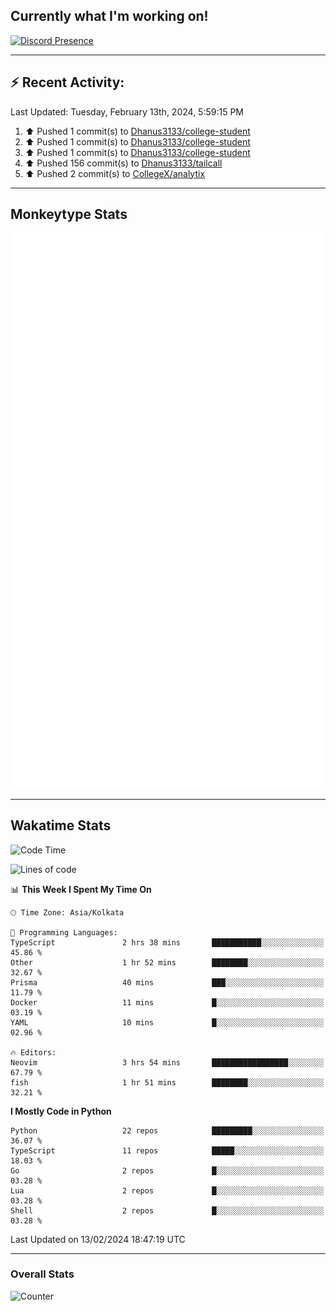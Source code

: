 ## Currently what I'm working on!
[![Discord Presence](https://lanyard.cnrad.dev/api/534981034400284712)](https://discord.com/users/534981034400284712)

---

## :zap: Recent Activity:
<!--RECENT_ACTIVITY:last_update-->
Last Updated: Tuesday, February 13th, 2024, 5:59:15 PM
<!--RECENT_ACTIVITY:last_update_end-->
<!--RECENT_ACTIVITY:start-->
1. ⬆️ Pushed 1 commit(s) to [Dhanus3133/college-student](https://github.com/Dhanus3133/college-student)<br>
2. ⬆️ Pushed 1 commit(s) to [Dhanus3133/college-student](https://github.com/Dhanus3133/college-student)<br>
3. ⬆️ Pushed 1 commit(s) to [Dhanus3133/college-student](https://github.com/Dhanus3133/college-student)<br>
4. ⬆️ Pushed 156 commit(s) to [Dhanus3133/tailcall](https://github.com/Dhanus3133/tailcall)<br>
5. ⬆️ Pushed 2 commit(s) to [CollegeX/analytix](https://github.com/CollegeX/analytix)<br>
<!--RECENT_ACTIVITY:end-->

---

## Monkeytype Stats
<a href="https://monkeytype.com/profile/dhanus">
  <img src="https://raw.githubusercontent.com/Dhanus3133/Dhanus3133/monkeytype/monkeytype-lbpb.svg" alt="Monkeytype Profile" />
</a>

---

## Wakatime Stats
<!--START_SECTION:waka-->
![Code Time](http://img.shields.io/badge/Code%20Time-1%2C659%20hrs%207%20mins-blue)

![Lines of code](https://img.shields.io/badge/From%20Hello%20World%20I%27ve%20Written-4.8%20million%20lines%20of%20code-blue)

📊 **This Week I Spent My Time On** 

```text
🕑︎ Time Zone: Asia/Kolkata

💬 Programming Languages: 
TypeScript               2 hrs 38 mins       ███████████░░░░░░░░░░░░░░   45.86 % 
Other                    1 hr 52 mins        ████████░░░░░░░░░░░░░░░░░   32.67 % 
Prisma                   40 mins             ███░░░░░░░░░░░░░░░░░░░░░░   11.79 % 
Docker                   11 mins             █░░░░░░░░░░░░░░░░░░░░░░░░   03.19 % 
YAML                     10 mins             █░░░░░░░░░░░░░░░░░░░░░░░░   02.96 % 

🔥 Editors: 
Neovim                   3 hrs 54 mins       █████████████████░░░░░░░░   67.79 % 
fish                     1 hr 51 mins        ████████░░░░░░░░░░░░░░░░░   32.21 % 
```

**I Mostly Code in Python** 

```text
Python                   22 repos            █████████░░░░░░░░░░░░░░░░   36.07 % 
TypeScript               11 repos            █████░░░░░░░░░░░░░░░░░░░░   18.03 % 
Go                       2 repos             █░░░░░░░░░░░░░░░░░░░░░░░░   03.28 % 
Lua                      2 repos             █░░░░░░░░░░░░░░░░░░░░░░░░   03.28 % 
Shell                    2 repos             █░░░░░░░░░░░░░░░░░░░░░░░░   03.28 % 
```




 Last Updated on 13/02/2024 18:47:19 UTC
<!--END_SECTION:waka-->
---

### Overall Stats

<img src="https://moe-counter.glitch.me/get/@Dhanus3133?theme=asoul" alt="Counter" />
